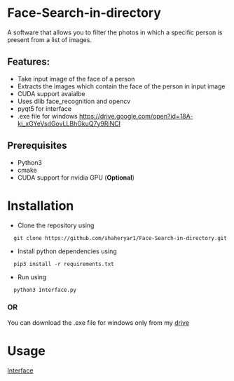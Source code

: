 # Face-Search-in-directory

A software that allows you to filter the photos in which a specific person is present from a list of images. 

## Features:
 - Take input image of the face of a person
 - Extracts the images which contain the face of the person in input image 
 - CUDA support avaialbe 
 - Uses dlib face_recognition and opencv
 - pyqt5 for interface
 - .exe file for windows https://drive.google.com/open?id=18A-ki_xGYeVsdGovLLBhGkuQ7y9RiNCI
 
 ## Prerequisites
 - Python3
 - cmake
 - CUDA support for nvidia GPU (**Optional**)
 
 # Installation 
  - Clone the repository using 
  ```
    git clone https://github.com/shaheryar1/Face-Search-in-directory.git
  ```
  - Install python dependencies using 
  ```
    pip3 install -r requirements.txt
  ```
  - Run using
  ```
    python3 Interface.py
  ```
### OR
  You can download the .exe file for windows only from my [drive](https://drive.google.com/open?id=18A-ki_xGYeVsdGovLLBhGkuQ7y9RiNCI)
 
 # Usage
  [Interface](screenshots/1.png)
